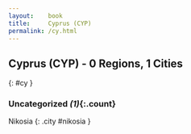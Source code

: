 ```yaml
---
layout:    book
title:     Cyprus (CYP)
permalink: /cy.html
---
```


## Cyprus (CYP) - 0 Regions, 1 Cities
{: #cy }





### Uncategorized _(1)_{:.count}


Nikosia  {: .city #nikosia } <br>


 
